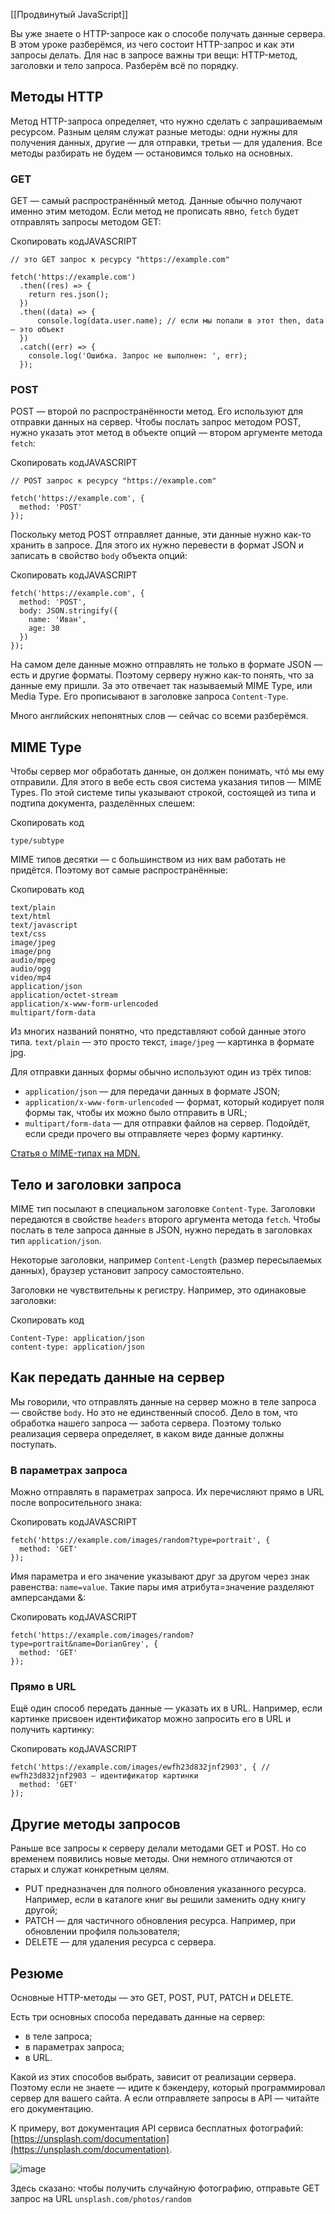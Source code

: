 [[Продвинутый JavaScript]]

Вы уже знаете о HTTP-запросе как о способе получать данные сервера. В этом уроке разберёмся, из чего состоит HTTP-запрос и как эти запросы делать. Для нас в запросе важны три вещи: HTTP-метод, заголовки и тело запроса. Разберём всё по порядку.

## Методы HTTP

Метод HTTP-запроса определяет, что нужно сделать с запрашиваемым ресурсом. Разным целям служат разные методы: одни нужны для получения данных, другие — для отправки, третьи — для удаления. Все методы разбирать не будем — остановимся только на основных.

### GET

GET — самый распространённый метод. Данные обычно получают именно этим методом. Если метод не прописать явно, `fetch` будет отправлять запросы методом GET:

Скопировать кодJAVASCRIPT

```
// это GET запрос к ресурсу "https://example.com"

fetch('https://example.com')
  .then((res) => {
    return res.json();
  })
  .then((data) => {
      console.log(data.user.name); // если мы попали в этот then, data — это объект
  })
  .catch((err) => {
    console.log('Ошибка. Запрос не выполнен: ', err);
  }); 
```

### POST

POST — второй по распространённости метод. Его используют для отправки данных на сервер. Чтобы послать запрос методом POST, нужно указать этот метод в объекте опций — втором аргументе метода `fetch`:

Скопировать кодJAVASCRIPT

```
// POST запрос к ресурсу "https://example.com"

fetch('https://example.com', {
  method: 'POST'
}); 
```

Поскольку метод POST отправляет данные, эти данные нужно как-то хранить в запросе. Для этого их нужно перевести в формат JSON и записать в свойство `body` объекта опций:

Скопировать кодJAVASCRIPT

```
fetch('https://example.com', {
  method: 'POST',
  body: JSON.stringify({
    name: 'Иван',
    age: 30
  })
}); 
```

На самом деле данные можно отправлять не только в формате JSON — есть и другие форматы. Поэтому серверу нужно как-то понять, что за данные ему пришли. За это отвечает так называемый MIME Type, или Media Type. Его прописывают в заголовке запроса `Content-Type`.

Много английских непонятных слов — сейчас со всеми разберёмся.

## MIME Type

Чтобы сервер мог обработать данные, он должен понимать, чтó мы ему отправили. Для этого в вебе есть своя система указания типов — MIME Types. По этой системе типы указывают строкой, состоящей из типа и подтипа документа, разделённых слешем:

Скопировать код

```
type/subtype 
```

MIME типов десятки — с большинством из них вам работать не придётся. Поэтому вот самые распространённые:

Скопировать код

```
text/plain
text/html
text/javascript
text/css
image/jpeg
image/png
audio/mpeg
audio/ogg
video/mp4
application/json
application/octet-stream
application/x-www-form-urlencoded
multipart/form-data 
```

Из многих названий понятно, что представляют собой данные этого типа. `text/plain` — это просто текст, `image/jpeg` — картинка в формате jpg.

Для отправки данных формы обычно используют один из трёх типов:

-   `application/json` — для передачи данных в формате JSON;
-   `application/x-www-form-urlencoded` — формат, который кодирует поля формы так, чтобы их можно было отправить в URL;
-   `multipart/form-data` — для отправки файлов на сервер. Подойдёт, если среди прочего вы отправляете через форму картинку.

[Статья о MIME-типах на MDN.](https://developer.mozilla.org/ru/docs/Web/HTTP/Basics_of_HTTP/MIME_types)

## Тело и заголовки запроса

MIME тип посылают в специальном заголовке `Content-Type`. Заголовки передаются в свойстве `headers` второго аргумента метода `fetch`. Чтобы послать в теле запроса данные в JSON, нужно передать в заголовках тип `application/json`.

Некоторые заголовки, например `Content-Length` (размер пересылаемых данных), браузер установит запросу самостоятельно.

Заголовки не чувствительны к регистру. Например, это одинаковые заголовки:

Скопировать код

```
Content-Type: application/json
content-type: application/json 
```

## Как передать данные на сервер

Мы говорили, что отправлять данные на сервер можно в теле запроса — свойстве `body`. Но это не единственный способ. Дело в том, что обработка нашего запроса — забота сервера. Поэтому только реализация сервера определяет, в каком виде данные должны поступать.

### В параметрах запроса

Можно отправлять в параметрах запроса. Их перечисляют прямо в URL после вопросительного знака:

Скопировать кодJAVASCRIPT

```
fetch('https://example.com/images/random?type=portrait', {
  method: 'GET'
}); 
```

Имя параметра и его значение указывают друг за другом через знак равенства: `name=value`. Такие пары имя атрибута=значение разделяют амперсандами &:

Скопировать кодJAVASCRIPT

```
fetch('https://example.com/images/random?type=portrait&name=DorianGrey', {
  method: 'GET'
}); 
```

### Прямо в URL

Ещё один способ передать данные — указать их в URL. Например, если картинке присвоен идентификатор можно запросить его в URL и получить картинку:

Скопировать кодJAVASCRIPT

```
fetch('https://example.com/images/ewfh23d832jnf2903', { // ewfh23d832jnf2903 — идентификатор картинки
  method: 'GET'
}); 
```

## Другие методы запросов

Раньше все запросы к серверу делали методами GET и POST. Но со временем появились новые методы. Они немного отличаются от старых и служат конкретным целям.

-   PUT предназначен для полного обновления указанного ресурса. Например, если в каталоге книг вы решили заменить одну книгу другой;
-   PATCH — для частичного обновления ресурса. Например, при обновлении профиля пользователя;
-   DELETE — для удаления ресурса с сервера.

## Резюме

Основные HTTP-методы — это GET, POST, PUT, PATCH и DELETE.

Есть три основных способа передавать данные на сервер:

-   в теле запроса;
-   в параметрах запроса;
-   в URL.

Какой из этих способов выбрать, зависит от реализации сервера. Поэтому если не знаете — идите к бэкендеру, который программировал сервер для вашего сайта. А если отправляете запросы в API — читайте его документацию.

К примеру, вот документация API сервиса бесплатных фотографий: [https://unsplash.com/documentation](https://unsplash.com/documentation).

![image](https://pictures.s3.yandex.net/resources/sprint_9-18_1592581548.png)

Здесь сказано: чтобы получить случайную фотографию, отправьте GET запрос на URL `unsplash.com/photos/random`